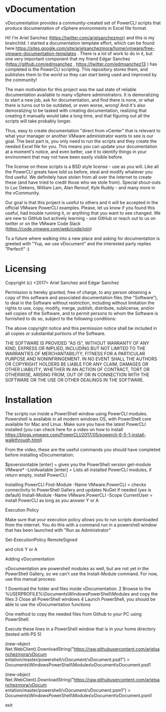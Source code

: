 # vDocumentation
vDocumentation provides a community-created set of PowerCLI scripts that produce documentation of vSphere environments in Excel file format.

Hi! I'm Ariel Sanchez (https://twitter.com/arielsanchezmor) and this is my brainchild. I started a documentation template effort, which can be found here https://sites.google.com/site/arielsanchezmora/home/vmware/free-vmware-documentation-templates . There is a lot of work to do in it, but one very important component that my friend Edgar Sanchez (https://github.com/edmsanchez , https://twitter.com/edmsanchez13 ) has completed is the PowerCLI scripting. This repository stores them, and publishes them to the world so they can start being used and improved by the community!

The main motivation for this project was the sad state of reliable documentation available to many vSphere administrators. It is demoralizing to start a new job, ask for documentation, and find there is none, or what there is turns out to be outdated, or even worse, wrong! And it's also demoralizing to be tasked with creating documentation, realizing that creating it manually would take a long time, and that figuring out all the scripts will take probably longer.

Thus, easy to create documentation "direct from vCenter" that is relevant to what your manager or another VMware administrator wants to see is our goal. The best part is, you only need to run the scripts and they create the needed Excel file for you. This means you can update your documentation at a moment's notice, and even better, use it to identify things in your environment that may not have been easily visible before.

The license on these scripts is a BSD style license - use as you will. Like all the PowerCLI greats have told us before, steal and modify whatever you find useful. We definitely have stolen from all over the internet to create these (and have tried to credit those who we stole from). Special shout-outs to Luc Dekens, William Lam, Alan Renouf, Kyle Ruddy - and many more in the vCommunity.

Our goal is that this project is useful to others and it will be accepted in the official VMware PowerCLI examples. Please, let us know if you found this useful, had trouble running it, or anything that you want to see changed. We are new to GitHub but actively learning - use GitHub or reach out to us on twitter or on the VMware Code Slack (https://code.vmware.com/web/code/join)

To a future where walking into a new place and asking for documentation is greeted with "Yup, we use vDocument" and the interested party replies "Perfect!" :)

# Licensing

Copyright (c) <2017> Ariel Sanchez and Edgar Sanchez

Permission is hereby granted, free of charge, to any person obtaining a copy
of this software and associated documentation files (the "Software"), to deal
in the Software without restriction, including without limitation the rights
to use, copy, modify, merge, publish, distribute, sublicense, and/or sell
copies of the Software, and to permit persons to whom the Software is
furnished to do so, subject to the following conditions:

The above copyright notice and this permission notice shall be included in all
copies or substantial portions of the Software.

THE SOFTWARE IS PROVIDED "AS IS", WITHOUT WARRANTY OF ANY KIND, EXPRESS OR
IMPLIED, INCLUDING BUT NOT LIMITED TO THE WARRANTIES OF MERCHANTABILITY,
FITNESS FOR A PARTICULAR PURPOSE AND NONINFRINGEMENT. IN NO EVENT SHALL THE
AUTHORS OR COPYRIGHT HOLDERS BE LIABLE FOR ANY CLAIM, DAMAGES OR OTHER
LIABILITY, WHETHER IN AN ACTION OF CONTRACT, TORT OR OTHERWISE, ARISING FROM,
OUT OF OR IN CONNECTION WITH THE SOFTWARE OR THE USE OR OTHER DEALINGS IN THE
SOFTWARE.

# Installation

The scripts run inside a PowerShell window using PowerCLI modules. Powershell is available in all modern windows OS, with PowerShell core available for Mac and Linux. Make sure you have the latest PowerCLI installed (you can check here for a video on how to install https://blogs.vmware.com/PowerCLI/2017/05/powercli-6-5-1-install-walkthrough.html)

From the video, these are the useful commands you should have completed before installing vDocumentation:

$psversiontable [enter]  =  gives you the PowerShell version
get-module VMware* -ListAvailable [enter]  =  Lists all installed PowerCLI modules, if return empty, install PowerCLI

Installing PowerCLI
  Find-Module -Name VMware.PowerCLI  =  checks connectivity to PowerShell Gallery and updates NuGet if needed (yes is default)
  Install-Module -Name VMware.PowerCLI -Scope CurrentUser  =  install PowerCLI as long as you answer Y or A

Execution Policy

 Make sure that your execution policy allows you to run scripts downloaded from the internet. You do this with a command run in a powershell window that has been launched with "Run as Administrator"
 
 Set-ExecutionPolicy RemoteSigned

and click Y or A


Adding vDocumentation

vDocumentation are powershell modules as well, but are not yet in the PowerShell Gallery, so we can't use the Install-Module command.  For now, use this manual process:

  1 Download the folder and files inside vDocumentation. 
  2 Browse to the %USERPROFILE%\Documents\WindowsPowerShell\Modules and copy the files
  3 Close all PowerShell windows
  4 Launch PowerShell, you should be able to use the vDocumentation functions

One method to copy the needed files from Github to your PC using PowerShell:

Execute these lines in a PowerShell window that is in your home directory (tested with PS 5)

(new-object Net.WebClient).DownloadString("https://raw.githubusercontent.com/arielsanchezmora/vDocum
entation/master/powershell/vDocument/vDocument.psd1") > Documents\WindowsPowerShell\Modules\vDocument\vDocument.psd1

(new-object Net.WebClient).DownloadString("https://raw.githubusercontent.com/arielsanchezmora/vDocum
entation/master/powershell/vDocument/vDocument.psm1") > Documents\WindowsPowerShell\Modules\vDocument\vDocument.psm1

exit
